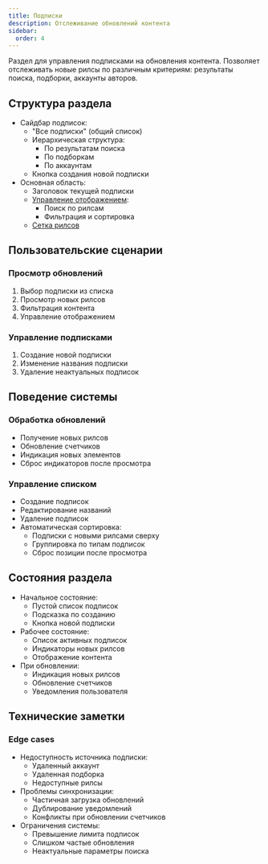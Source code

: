 ```yaml
---
title: Подписки
description: Отслеживание обновлений контента
sidebar:
  order: 4
---
```


Раздел для управления подписками на обновления контента. Позволяет отслеживать новые рилсы по различным критериям: результаты поиска, подборки, аккаунты авторов.

## Структура раздела
- Сайдбар подписок:
  - "Все подписки" (общий список)
  - Иерархическая структура:
    - По результатам поиска
    - По подборкам
    - По аккаунтам
  - Кнопка создания новой подписки
- Основная область:
  - Заголовок текущей подписки
  - [Управление отображением](/common/reels-controls):
    - Поиск по рилсам
    - Фильтрация и сортировка
  - [Сетка рилсов](/common/reels-grid)

## Пользовательские сценарии

### Просмотр обновлений
1. Выбор подписки из списка
2. Просмотр новых рилсов
3. Фильтрация контента
4. Управление отображением

### Управление подписками
1. Создание новой подписки
2. Изменение названия подписки
3. Удаление неактуальных подписок

## Поведение системы

### Обработка обновлений
- Получение новых рилсов
- Обновление счетчиков
- Индикация новых элементов
- Сброс индикаторов после просмотра

### Управление списком
- Создание подписок
- Редактирование названий
- Удаление подписок
- Автоматическая сортировка:
  - Подписки с новыми рилсами сверху
  - Группировка по типам подписок
  - Сброс позиции после просмотра

## Состояния раздела
- Начальное состояние:
  - Пустой список подписок
  - Подсказка по созданию
  - Кнопка новой подписки
- Рабочее состояние:
  - Список активных подписок
  - Индикаторы новых рилсов
  - Отображение контента
- При обновлении:
  - Индикация новых рилсов
  - Обновление счетчиков
  - Уведомления пользователя

## Технические заметки

### Edge cases
- Недоступность источника подписки:
  - Удаленный аккаунт
  - Удаленная подборка
  - Недоступные рилсы
- Проблемы синхронизации:
  - Частичная загрузка обновлений
  - Дублирование уведомлений
  - Конфликты при обновлении счетчиков
- Ограничения системы:
  - Превышение лимита подписок
  - Слишком частые обновления
  - Неактуальные параметры поиска